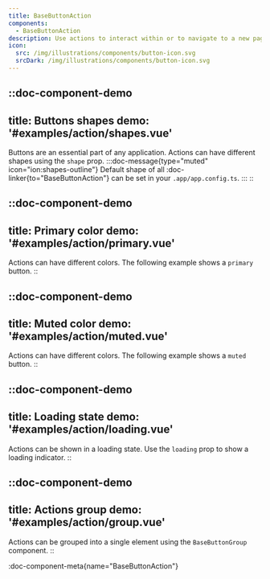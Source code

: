 ```yaml
---
title: BaseButtonAction
components:
  - BaseButtonAction
description: Use actions to interact within or to navigate to a new page. Explore the different button types and their variations.
icon:
  src: /img/illustrations/components/button-icon.svg
  srcDark: /img/illustrations/components/button-icon.svg
---
```


::doc-component-demo
---
title: Buttons shapes
demo: '#examples/action/shapes.vue'
---
Buttons are an essential part of any application. Actions can have different shapes using the `shape` prop.
:::doc-message{type="muted" icon="ion:shapes-outline"}
Default shape of all :doc-linker{to="BaseButtonAction"} can be set in your `.app/app.config.ts`.
:::
::

::doc-component-demo
---
title: Primary color
demo: '#examples/action/primary.vue'
---
Actions can have different colors. The following example shows a `primary` button.
::

::doc-component-demo
---
title: Muted color
demo: '#examples/action/muted.vue'
---
Actions can have different colors. The following example shows a `muted` button.
::

::doc-component-demo
---
title: Loading state
demo: '#examples/action/loading.vue'
---
Actions can be shown in a loading state. Use the `loading` prop to show a loading indicator.
::

::doc-component-demo
---
title: Actions group
demo: '#examples/action/group.vue'
---
Actions can be grouped into a single element using the `BaseButtonGroup` component.
::

:doc-component-meta{name="BaseButtonAction"}